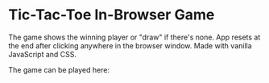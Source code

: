 # Tic-Tac-Toe In-Browser Game
The game shows the winning player or "draw" if there's none. App resets at the end after clicking anywhere in the browser window.
Made with vanilla JavaScript and CSS.

The game can be played here: 